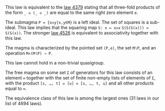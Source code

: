 This law is equivalent to the [law 4379](https://teorth.github.io/equational_theories/implications/?4379) stating that all three-fold products of the form `_ ◇ (_ ◇ _)` are equal to the same right zero element `e`.

The submagma `P = {x◇y|x,y∈M}` is a left ideal.  The set of squares is a sub-ideal.  This law implies that the squaring map `S: x ↦ x◇x`  `S(S(S(x))) = S(S(x))`.  The stronger [law 4526](https://teorth.github.io/equational_theories/implications/?4526) is equivalent to associativity together with this law.

The magma is characterized by the pointed set `(P,e)`, the set `M∖P`, and an operation `M×(M∖P) → P`.

This law cannot hold in a non-trivial quasigroup.

The free magma on some set `Σ` of generators for this law consists of an element `∞` together with the set of finite non-empty lists of elements of `Σ`, with the product `[s, …, t] ◇ [u] = [s, …, t, u]` and all other products equal to `∞`.

The equivalence class of this law is among the largest ones (31 laws in our list of 4694 laws).
